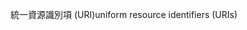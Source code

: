 <span data-ttu-id="4d15b-101">統一資源識別項 (URI)</span><span class="sxs-lookup"><span data-stu-id="4d15b-101">uniform resource identifiers (URIs)</span></span>